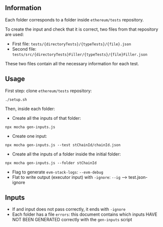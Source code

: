 ## Information

Each folder corresponds to a folder inside `ethereum/tests` repository.

To create the input and check that it is correct, two files from that repository are used:

- First file: `tests/{directoryTests}/{typeTests}/{file}.json`
- Second file: `tests/src/{directoryTests}Filler/{typeTests}/{file}Filler.json`

These two files contain all the necessary information for each test.

## Usage

First step: clone `ethereum/tests` repository:
```
./setup.sh
```
Then, inside each folder:

- Create all the inputs of that folder:
```
npx mocha gen-inputs.js
```

- Create one input:
```
npx mocha gen-inputs.js --test stChainId/chainId.json
```

- Create all the inputs of a folder inside the initial folder:
```
npx mocha gen-inputs.js --folder stChainId
```

- Flag to generate `evm-stack-logs`: `--evm-debug`
- Flat to write output (executor input) with `-ignore`: `--ig` -->  test.json-ignore
## Inputs
- If and input does not pass correctly, it ends with `-ignore`
- Each folder has a file `errors`: this document contains which inputs HAVE NOT BEEN GENERATED correctly with the `gen-inputs` script